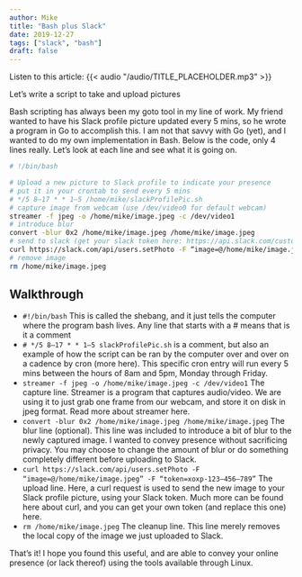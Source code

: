 ```yaml
---
author: Mike
title: "Bash plus Slack"
date: 2019-12-27
tags: ["slack", "bash"]
draft: false
---
```


Listen to this article:
{{< audio "/audio/TITLE_PLACEHOLDER.mp3" >}}<br>

Let’s write a script to take and upload pictures<!--more-->

Bash scripting has always been my goto tool in my line of work. My friend wanted to have his Slack profile picture updated every 5 mins, so he wrote a program in Go to accomplish this. I am not that savvy with Go (yet), and I wanted to do my own implementation in Bash. Below is the code, only 4 lines really. Let’s look at each line and see what it is going on.

```bash
# !/bin/bash

# Upload a new picture to Slack profile to indicate your presence
# put it in your crontab to send every 5 mins
# */5 8–17 * * 1–5 /home/mike/slackProfilePic.sh
# capture image from webcam (use /dev/video0 for default webcam)
streamer -f jpeg -o /home/mike/image.jpeg -c /dev/video1
# introduce blur
convert -blur 0x2 /home/mike/image.jpeg /home/mike/image.jpeg
# send to slack (get your slack token here: https://api.slack.com/custom-integrations/legacy-tokens)
curl https://slack.com/api/users.setPhoto -F “image=@/home/mike/image.jpeg” -F “token=xoxp-123–456–789”
# remove image
rm /home/mike/image.jpeg
```

## Walkthrough

- `#!/bin/bash` This is called the shebang, and it just tells the computer where the program bash lives. Any line that starts with a # means that is it a comment
- `# */5 8–17 * * 1–5 slackProfilePic.sh` is a comment, but also an example of how the script can be ran by the computer over and over on a cadence by cron (more here). This specific cron entry will run every 5 mins between the hours of 8am and 5pm, Monday through Friday.
- `streamer -f jpeg -o /home/mike/image.jpeg -c /dev/video1` The capture line. Streamer is a program that captures audio/video. We are using it to just grab one frame from our webcam, and store it on disk in jpeg format. Read more about streamer here.
- `convert -blur 0x2 /home/mike/image.jpeg /home/mike/image.jpeg` The blur line (optional). This line was included to introduce a bit of blur to the newly captured image. I wanted to convey presence without sacrificing privacy. You may choose to change the amount of blur or do something completely different before uploading to Slack.
- `curl https://slack.com/api/users.setPhoto -F “image=@/home/mike/image.jpeg” -F “token=xoxp-123–456–789”` The upload line. Here, a curl request is used to send the new image to your Slack profile picture, using your Slack token. Much more can be found here about curl, and you can get your own token (and replace this one) here.
- `rm /home/mike/image.jpeg` The cleanup line. This line merely removes the local copy of the image we just uploaded to Slack.

That’s it! I hope you found this useful, and are able to convey your online presence (or lack thereof) using the tools available through Linux.
